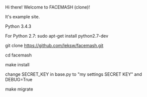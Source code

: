 
Hi there! Welcome to FACEMASH (clone)!

It's example site.


Python 3.4.3

For Python 2.7:
sudo apt-get install python2.7-dev


git clone https://github.com/leksw/facemash.git

cd facemash

make install

change SECRET_KEY in base.py to "my settings SECRET KEY" and DEBUG=True

make migrate


